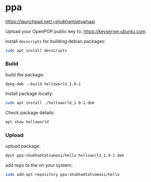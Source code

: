 # ppa

https://launchpad.net/~shubhamtatvamasi

Upload your OpenPGP public key to: https://keyserver.ubuntu.com

Install `devscripts` for building debian packages:
```bash
sudo apt install devscripts
```

### Build

build the package:
```
dpkg-deb --build helloworld_1.0-1
```

Install package locally:
```bash
sudo apt install ./helloworld_1.0-1.deb
```

Check package details:
```bash
apt show helloworld
```

### Upload

upload package:
```bash
dput ppa:shubhamtatvamasi/hello helloworld_1.0-1.deb
```

add repo to the on your system:
```bash
sudo add-apt-repository ppa:shubhamtatvamasi/hello
```
